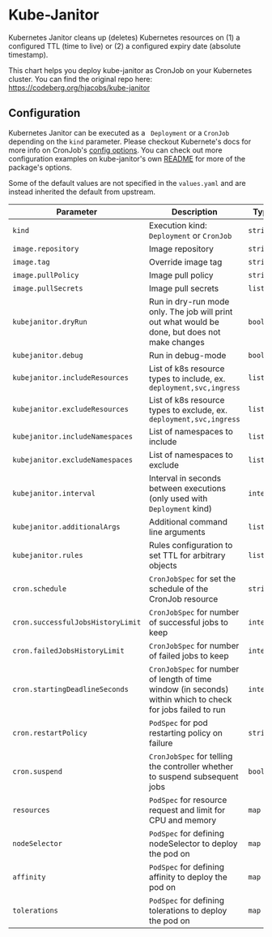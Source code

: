 # Kube-Janitor
Kubernetes Janitor cleans up (deletes) Kubernetes resources on (1) a configured TTL (time to live) or (2) a configured expiry date (absolute timestamp).

This chart helps you deploy kube-janitor as CronJob on your Kubernetes cluster. You can find the original repo here: https://codeberg.org/hjacobs/kube-janitor

## Configuration

Kubernetes Janitor can be executed as a ` Deployment` or a `CronJob` depending on the `kind` parameter.
Please checkout Kubernete's docs for more info on CronJob's [config options](https://kubernetes.io/docs/concepts/workloads/controllers/cron-jobs/).
You can check out more configuration examples on kube-janitor's own [README](https://codeberg.org/hjacobs/kube-janitor#configuration) for more of the package's options.

Some of the default values are not specified in the `values.yaml` and are instead inherited the default from upstream.

| Parameter              | Description                                                    | Type      | Default                     |
| ---------------------- | -------------------------------------------------------------- | --------- | --------------------------- |
| `kind    `             | Execution kind: `Deployment` or `CronJob`                      | `string`  | `Deployment`                |
| `image.repository`     | Image repository                                               | `string`  | `hjacobs/kube-janitor`      |
| `image.tag`            | Override image tag                                             | `string`  | Chart `appVersion`          |
| `image.pullPolicy`     | Image pull policy                                              | `string`  | `IfNotPresent`              |
| `image.pullSecrets`    | Image pull secrets                                             | `list`    | `[]`                        |
| `kubejanitor.dryRun`   | Run in dry-run mode only. The job will print out what would be done, but does not make changes | `boolean` | false |
| `kubejanitor.debug`    | Run in debug-mode                                              | `boolean` | false                       |
| `kubejanitor.includeResources`  | List of k8s resource types to include, ex. `deployment,svc,ingress` | `list` | `[]`             |
| `kubejanitor.excludeResources`  | List of k8s resource types to exclude, ex. `deployment,svc,ingress` | `list` | `['events','controllerrevisions'] (kube-janitor default) |
| `kubejanitor.includeNamespaces` | List of namespaces to include                         | `list`    | `[]`                        |
| `kubejanitor.excludeNamespaces` | List of namespaces to exclude                         | `list`    | `['kube-system']` (kube-janitor default) |
| `kubejanitor.interval` | Interval in seconds between executions (only used with `Deployment` kind) | `integer` | `30` (kube-janitor default) |
| `kubejanitor.additionalArgs`    | Additional command line arguments                     | `list`    | `[]`                        |
| `kubejanitor.rules`    | Rules configuration to set TTL for arbitrary objects           | `list`    | `[]`                        |
| `cron.schedule`        | `CronJobSpec` for set the schedule of the CronJob resource     | `string`  | `*/5 * * * *`               |
| `cron.successfulJobsHistoryLimit` | `CronJobSpec` for number of successful jobs to keep | `integer` | `3` (k8s default)           |
| `cron.failedJobsHistoryLimit`     | `CronJobSpec` for number of failed jobs to keep     | `integer` | `3`                         |
| `cron.startingDeadlineSeconds`    | `CronJobSpec` for number of length of time window (in seconds) within which to check for jobs failed to run | `integer` | Unset |
| `cron.restartPolicy`   | `PodSpec` for pod restarting policy on failure                 | `string`  | `OnFailure`                 |
| `cron.suspend`         | `CronJobSpec` for telling the controller whether to suspend subsequent jobs | `boolean` | `false` (k8s default) |
| `resources`            | `PodSpec` for resource request and limit for CPU and memory    | `map`     | See `values.yaml`           |
| `nodeSelector`         | `PodSpec` for defining nodeSelector to deploy the pod on       | `map`     | `{}`                        |
| `affinity`             | `PodSpec` for defining affinity to deploy the pod on           | `map`     | `{}`                        |
| `tolerations`          | `PodSpec` for defining tolerations to deploy the pod on        | `map`     | `{}`                        |
